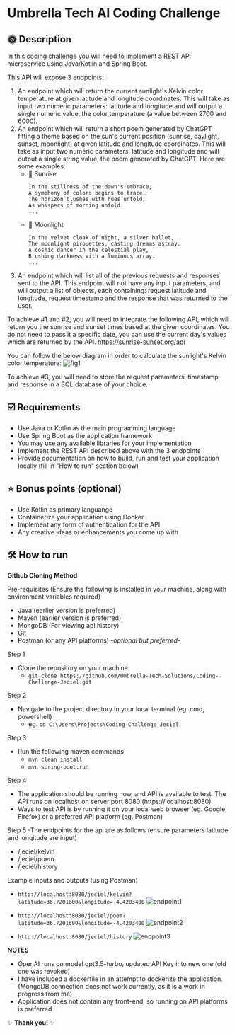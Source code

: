 # Umbrella Tech AI Coding Challenge

## 🌞 Description

In this coding challenge you will need to implement a REST API microservice using Java/Kotlin and Spring Boot.

This API will expose 3 endpoints:

1. An endpoint which will return the current sunlight's Kelvin color temperature at given latitude and longitude coordinates.
This will take as input two numeric parameters: latitude and longitude and will output a single numeric value, the color temperature (a value between 2700 and 6000).
2. An endpoint which will return a short poem generated by ChatGPT fitting a theme based on the sun's current position (sunrise, daylight, sunset, moonlight) at given latitude and longitude coordinates.
This will take as input two numeric parameters: latitude and longitude and will output a single string value, the poem generated by ChatGPT.
Here are some examples:
   - 🌅 Sunrise
     ```
     In the stillness of the dawn's embrace,
     A symphony of colors begins to trace.
     The horizon blushes with hues untold,
     As whispers of morning unfold.
     ...
   - 🎑 Moonlight
     ```
     In the velvet cloak of night, a silver ballet,
     The moonlight pirouettes, casting dreams astray.
     A cosmic dancer in the celestial play,
     Brushing darkness with a luminous array.
     ...
3. An endpoint which will list all of the previous requests and responses sent to the API.
This endpoint will not have any input parameters, and will output a list of objects, each containing: request latitude and longitude, request timestamp and the response that was returned to the user.

To achieve #1 and #2, you will need to integrate the following API, which will return you the sunrise and sunset times based at the given coordinates.
You do not need to pass it a specific date, you can use the current day's values which are returned by the API.
https://sunrise-sunset.org/api

You can follow the below diagram in order to calculate the sunlight's Kelvin color temperature:
![fig1](https://github.com/Umbrella-Tech-Solutions/Coding-Challenge/assets/58591785/5fc1d900-e224-4c96-a212-9a3ea47ea39b)

To achieve #3, you will need to store the request parameters, timestamp and response in a SQL database of your choice.

## ☑️ Requirements

- Use Java or Kotlin as the main programming language
- Use Spring Boot as the application framework
- You may use any available libraries for your implementation
- Implement the REST API described above with the 3 endpoints
- Provide documentation on how to build, run and test your application locally (fill in "How to run" section below)

## ⭐ Bonus points (optional)

- Use Kotlin as primary languange
- Containerize your application using Docker
- Implement any form of authentication for the API
- Any creative ideas or enhancements you come up with

## 🛠 How to run

**Github Cloning Method**

Pre-requisites (Ensure the following is installed in your machine, along with environment variables required)
   - Java (earlier version is preferred)
   - Maven (earlier version is preferred)
   - MongoDB (For viewing api history)
   - Git
   - Postman (or any API platforms) -*optional but preferred*-

Step 1
- Clone the repository on your machine
     - ``` git clone https://github.com/Umbrella-Tech-Solutions/Coding-Challenge-Jeciel.git ```
       
Step 2
- Navigate to the project directory in your local terminal (eg: cmd, powershell)
     - eg. ``` cd C:\Users\Projects\Coding-Challenge-Jeciel ```

Step 3
- Run the following maven commands
     - ``` mvn clean install ```
     - ``` mvn spring-boot:run ```

Step 4
- The application should be running now, and API is available to test. The API runs on localhost on server port 8080 (https://localhost:8080)
- Ways to test API is by running it on your local web browser (eg. Google, Firefox) or a preferred API platform (eg. Postman)

Step 5
-The endpoints for the api are as follows (ensure parameters latitude and longitude are input)
   - /jeciel/kelvin
   - /jeciel/poem
   - /jeciel/history

Example inputs and outputs (using Postman) 
   - ``` http://localhost:8080/jeciel/kelvin?latitude=36.7201600&longitude=-4.4203400 ```
     ![endpoint1](https://github.com/Umbrella-Tech-Solutions/Coding-Challenge-Jeciel/assets/72226022/ed5dca25-29e8-46be-8310-e56f1c426060)

   - ``` http://localhost:8080/jeciel/poem?latitude=36.7201600&longitude=-4.4203400 ```
     ![endpoint2](https://github.com/Umbrella-Tech-Solutions/Coding-Challenge-Jeciel/assets/72226022/9a8788fc-177e-4f5c-bb76-e2355933124a)

   - ``` http://localhost:8080/jeciel/history ```
     ![endpoint3](https://github.com/Umbrella-Tech-Solutions/Coding-Challenge-Jeciel/assets/72226022/b68aff2f-9f1a-4177-b27f-bf5abe8c92ca)


**NOTES**
- OpenAI runs on model gpt3.5-turbo, updated API Key into new one (old one was revoked)
- I have included a dockerfile in an attempt to dockerize the application. (MongoDB connection does not work currently, as it is a work in progress from me)
- Application does not contain any front-end, so running on API platforms is preferred 

✨ **Thank you!** ✨
